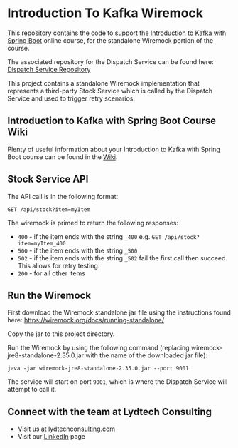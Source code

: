 # Introduction To Kafka Wiremock

This repository contains the code to support the [Introduction to Kafka with Spring Boot](https://www.udemy.com/course/introduction-to-kafka-with-spring-boot) online course, for the standalone Wiremock portion of the course.

The associated repository for the Dispatch Service can be found here:  [Dispatch Service Repository](https://github.com/lydtechconsulting/introduction-to-kafka-with-spring-boot)

This project contains a standalone Wiremock implementation that represents a third-party Stock Service which is called by the Dispatch Service and used to trigger retry scenarios.


## Introduction to Kafka with Spring Boot Course Wiki
Plenty of useful information about your Introduction to Kafka with Spring Boot course can be found in the [Wiki](https://github.com/lydtechconsulting/introduction-to-kafka-with-spring-boot/wiki).

## Stock Service API

The API call is in the following format:

```
GET /api/stock?item=myItem
```

The wiremock is primed to return the following responses:

- `400` - if the item ends with the string `_400` e.g. `GET /api/stock?item=myItem_400`
- `500` - if the item ends with the string `_500`
- `502` - if the item ends with the string `_502` fail the first call then succeed. This allows for retry testing.
- `200` - for all other items

## Run the Wiremock

First download the Wiremock standalone jar file using the instructions found here:
https://wiremock.org/docs/running-standalone/

Copy the jar to this project directory.

Run the Wiremock by using the following command (replacing wiremock-jre8-standalone-2.35.0.jar with the name of the downloaded jar file): 
```
java -jar wiremock-jre8-standalone-2.35.0.jar --port 9001
```

The service will start on port `9001`, which is where the Dispatch Service will attempt to call it.

## Connect with the team at Lydtech Consulting
* Visit us at [lydtechconsulting.com](https://www.lydtechconsulting.com/)
* Visit our [LinkedIn](https://www.linkedin.com/company/lydtech-consulting) page
